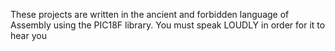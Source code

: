 These projects are written in the ancient and forbidden language of Assembly using the PIC18F library. You must speak LOUDLY in order for it to hear you
